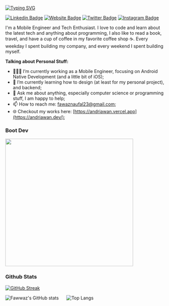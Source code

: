 [![Typing SVG](https://readme-typing-svg.demolab.com?font=Rethink+Sans&weight=500&size=24&letterSpacing=&duration=4000&pause=1000&color=70A5FD&repeat=false&width=435&lines=Hello+There!+My+Name+is+Fawwaz+%F0%9F%91%8B)](https://git.io/typing-svg)

[![Linkedin Badge](https://img.shields.io/badge/-LinkedIn-0e76a8?style=flat-square&logo=Linkedin&logoColor=white)](https://linkedin.com/in/naufal-fawwaz-andriawan)
[![Website Badge](https://img.shields.io/badge/Website-3b5998?style=flat-square&logo=google-chrome&logoColor=white)](https://andriawan.dev)
[![Twitter Badge](https://img.shields.io/badge/-Twitter-00acee?style=flat-square&logo=Twitter&logoColor=white)](https://twitter.com/fawaznaufal23)
[![Instagram Badge](https://img.shields.io/badge/-Instagram-e4405f?style=flat-square&logo=Instagram&logoColor=white)](https://instagram.com/andriawan245/)

I'm a Mobile Engineer and Tech Enthusiast. I love to code and learn about the latest tech and anything about programming, I also like to read a book, travel, and have a cup of coffee in my favorite coffee shop ☕️. Every weekday I spent building my company, and every weekend I spent building myself.

**Talking about Personal Stuff:**

- 👨🏻‍💻 I’m currently working as a Mobile Engineer, focusing on Android Native Development (and a little bit of iOS);
- 🚀 I’m currently learning how to design (at least for my personal project), and backend;
- 💬 Ask me about anything, especially computer science or programming stuff, I am happy to help;
- 📫 How to reach me: [fawaznaufal23@gmail.com](mailto:fawaznaufal23@gmail.com);
- 🌐 Checkout my works here: [https://andriawan.vercel.app](https://andriawan.dev/);

### Boot Dev
<p align="left">
  <a href="https://www.boot.dev/u/andriawan24" target="_blank">
    <img src="https://api.boot.dev/v1/users/public/932453a6-4309-46ab-88a1-6be01ff3cc0e/thumbnail" style="width: 400px;" >
  </a>
</p>

### Github Stats
[![GitHub Streak](https://streak-stats.demolab.com?user=andriawan24&theme=tokyonight)](https://git.io/streak-stats)

<div style="display: inline-flex; gap: 24px;">
  <img src="https://github-readme-stats.vercel.app/api?username=andriawan24&show_icons=true&theme=tokyonight" alt="Fawwaz's GitHub stats" />
  <img src="https://github-readme-stats.vercel.app/api/top-langs/?username=andriawan24&layout=compact&show_icons=true&theme=tokyonight" alt="Top Langs" />
</div>
